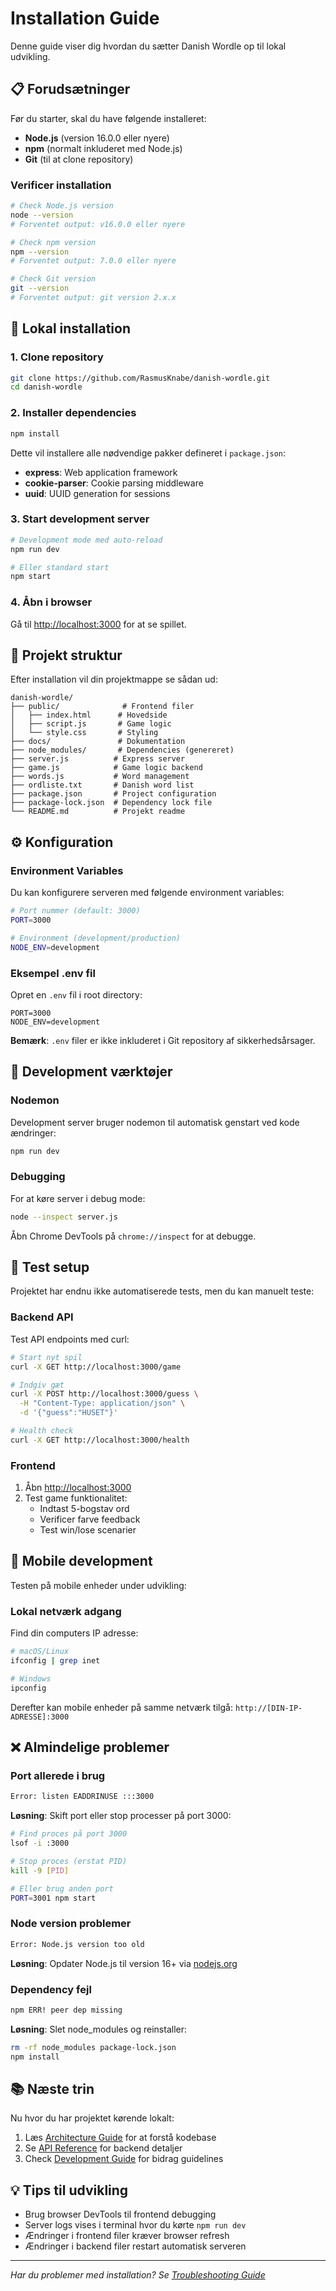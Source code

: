 # Installation Guide

Denne guide viser dig hvordan du sætter Danish Wordle op til lokal udvikling.

## 📋 Forudsætninger

Før du starter, skal du have følgende installeret:

- **Node.js** (version 16.0.0 eller nyere)
- **npm** (normalt inkluderet med Node.js)
- **Git** (til at clone repository)

### Verificer installation

```bash
# Check Node.js version
node --version
# Forventet output: v16.0.0 eller nyere

# Check npm version
npm --version
# Forventet output: 7.0.0 eller nyere

# Check Git version
git --version
# Forventet output: git version 2.x.x
```

## 🚀 Lokal installation

### 1. Clone repository

```bash
git clone https://github.com/RasmusKnabe/danish-wordle.git
cd danish-wordle
```

### 2. Installer dependencies

```bash
npm install
```

Dette vil installere alle nødvendige pakker defineret i `package.json`:

- **express**: Web application framework
- **cookie-parser**: Cookie parsing middleware
- **uuid**: UUID generation for sessions

### 3. Start development server

```bash
# Development mode med auto-reload
npm run dev

# Eller standard start
npm start
```

### 4. Åbn i browser

Gå til [http://localhost:3000](http://localhost:3000) for at se spillet.

## 📁 Projekt struktur

Efter installation vil din projektmappe se sådan ud:

```
danish-wordle/
├── public/              # Frontend filer
│   ├── index.html      # Hovedside
│   ├── script.js       # Game logic
│   └── style.css       # Styling
├── docs/               # Dokumentation
├── node_modules/       # Dependencies (genereret)
├── server.js          # Express server
├── game.js            # Game logic backend
├── words.js           # Word management
├── ordliste.txt       # Danish word list
├── package.json       # Project configuration
├── package-lock.json  # Dependency lock file
└── README.md          # Projekt readme
```

## ⚙️ Konfiguration

### Environment Variables

Du kan konfigurere serveren med følgende environment variables:

```bash
# Port nummer (default: 3000)
PORT=3000

# Environment (development/production)
NODE_ENV=development
```

### Eksempel .env fil

Opret en `.env` fil i root directory:

```env
PORT=3000
NODE_ENV=development
```

**Bemærk**: `.env` filer er ikke inkluderet i Git repository af sikkerhedsårsager.

## 🔧 Development værktøjer

### Nodemon

Development server bruger nodemon til automatisk genstart ved kode ændringer:

```bash
npm run dev
```

### Debugging

For at køre server i debug mode:

```bash
node --inspect server.js
```

Åbn Chrome DevTools på `chrome://inspect` for at debugge.

## 🧪 Test setup

Projektet har endnu ikke automatiserede tests, men du kan manuelt teste:

### Backend API

Test API endpoints med curl:

```bash
# Start nyt spil
curl -X GET http://localhost:3000/game

# Indgiv gæt
curl -X POST http://localhost:3000/guess \
  -H "Content-Type: application/json" \
  -d '{"guess":"HUSET"}'

# Health check
curl -X GET http://localhost:3000/health
```

### Frontend

1. Åbn [http://localhost:3000](http://localhost:3000)
2. Test game funktionalitet:
   - Indtast 5-bogstav ord
   - Verificer farve feedback
   - Test win/lose scenarier

## 📱 Mobile development

Testen på mobile enheder under udvikling:

### Lokal netværk adgang

Find din computers IP adresse:

```bash
# macOS/Linux
ifconfig | grep inet

# Windows
ipconfig
```

Derefter kan mobile enheder på samme netværk tilgå:
`http://[DIN-IP-ADRESSE]:3000`

## ❌ Almindelige problemer

### Port allerede i brug

```bash
Error: listen EADDRINUSE :::3000
```

**Løsning**: Skift port eller stop processer på port 3000:

```bash
# Find proces på port 3000
lsof -i :3000

# Stop proces (erstat PID)
kill -9 [PID]

# Eller brug anden port
PORT=3001 npm start
```

### Node version problemer

```bash
Error: Node.js version too old
```

**Løsning**: Opdater Node.js til version 16+ via [nodejs.org](https://nodejs.org)

### Dependency fejl

```bash
npm ERR! peer dep missing
```

**Løsning**: Slet node_modules og reinstaller:

```bash
rm -rf node_modules package-lock.json
npm install
```

## 📚 Næste trin

Nu hvor du har projektet kørende lokalt:

1. Læs [Architecture Guide](architecture.md) for at forstå kodebase
2. Se [API Reference](api-reference.md) for backend detaljer
3. Check [Development Guide](development.md) for bidrag guidelines

## 💡 Tips til udvikling

- Brug browser DevTools til frontend debugging
- Server logs vises i terminal hvor du kørte `npm run dev`
- Ændringer i frontend filer kræver browser refresh
- Ændringer i backend filer restart automatisk serveren

---

*Har du problemer med installation? Se [Troubleshooting Guide](troubleshooting.md)*
